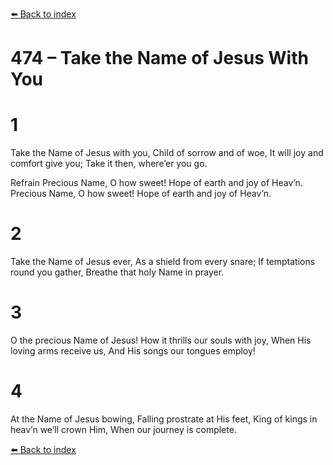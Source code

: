 [⬅️ Back to index](../README.md)

# 474 – Take the Name of Jesus With You


# 1
Take the Name of Jesus with you,
Child of sorrow and of woe,
It will joy and comfort give you;
Take it then, where’er you go.

Refrain
Precious Name, O how sweet!
Hope of earth and joy of Heav’n.
Precious Name, O how sweet!
Hope of earth and joy of Heav’n.

# 2
Take the Name of Jesus ever,
As a shield from every snare;
If temptations round you gather,
Breathe that holy Name in prayer.

# 3
O the precious Name of Jesus!
How it thrills our souls with joy,
When His loving arms receive us,
And His songs our tongues employ!

# 4
At the Name of Jesus bowing,
Falling prostrate at His feet,
King of kings in heav’n we’ll crown Him,
When our journey is complete.

[⬅️ Back to index](../README.md)
